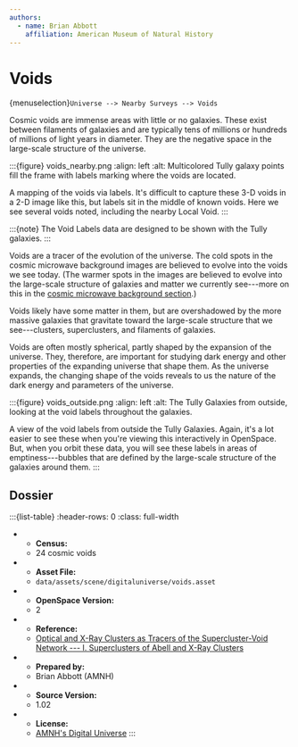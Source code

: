 ```yaml
---
authors:
  - name: Brian Abbott
    affiliation: American Museum of Natural History
---
```



# Voids

{menuselection}`Universe --> Nearby Surveys --> Voids`


Cosmic voids are immense areas with little or no galaxies. These exist between filaments of galaxies and are typically tens of millions or hundreds of millions of light years in diameter. They are the negative space in the large-scale structure of the universe.


:::{figure} voids_nearby.png
:align: left
:alt: Multicolored Tully galaxy points fill the frame with labels marking where the voids are located.

A mapping of the voids via labels. It's difficult to capture these 3-D voids in a 2-D image like this, but labels sit in the middle of known voids. Here we see several voids noted, including the nearby Local Void.
:::


:::{note}
The Void Labels data are designed to be shown with the Tully galaxies.
:::


Voids are a tracer of the evolution of the universe. The cold spots in the cosmic microwave background images are believed to evolve into the voids we see today. (The warmer spots in the images are believed to evolve into the large-scale structure of galaxies and matter we currently see---more on this in the [cosmic microwave background section](../../cosmic-microwave-background/index).)

Voids likely have some matter in them, but are overshadowed by the more massive galaxies that gravitate toward the large-scale structure that we see---clusters, superclusters,  and filaments of galaxies.

Voids are often mostly spherical, partly shaped by the expansion of the universe. They, therefore, are important for studying dark energy and other properties of the expanding universe that shape them. As the universe expands, the changing shape of the voids reveals to us the nature of the dark energy and parameters of the universe. 



:::{figure} voids_outside.png
:align: left
:alt: The Tully Galaxies from outside, looking at the void labels throughout the galaxies.

A view of the void labels from outside the Tully Galaxies. Again, it's a lot easier to see these when you're viewing this interactively in OpenSpace. But, when you orbit these data, you will see these labels in areas of emptiness---bubbles that are defined by the large-scale structure of the galaxies around them.
:::





## Dossier
:::{list-table}
:header-rows: 0
:class: full-width

* - **Census:**
  - 24 cosmic voids
* - **Asset File:**
  - `data/assets/scene/digitaluniverse/voids.asset`
* - **OpenSpace Version:**
  - 2
* - **Reference:**
  - [Optical and X-Ray Clusters as Tracers of the Supercluster-Void Network --- I. Superclusters of Abell and X-Ray Clusters](https://doi.org/10.1086/323707)
* - **Prepared by:**
  - Brian Abbott (AMNH)
* - **Source Version:**
  - 1.02
* - **License:**
  - [AMNH's Digital Universe](https://www.amnh.org/research/hayden-planetarium/digital-universe/download/digital-universe-license)
:::
